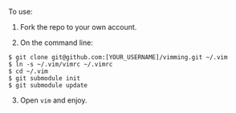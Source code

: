 To use:

1. Fork the repo to your own account.

2. On the command line:

  ```
  $ git clone git@github.com:[YOUR_USERNAME]/vimming.git ~/.vim
  $ ln -s ~/.vim/vimrc ~/.vimrc
  $ cd ~/.vim
  $ git submodule init
  $ git submodule update
  ```

3. Open `vim` and enjoy.
